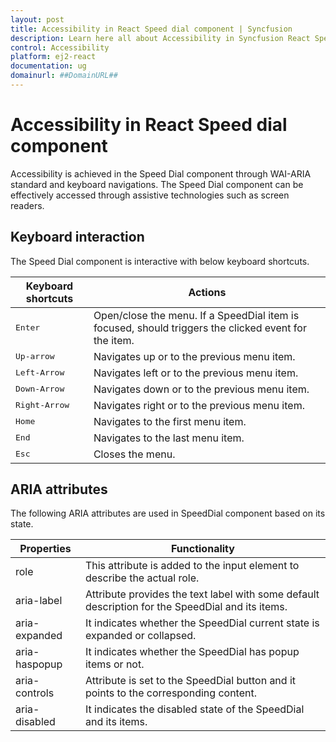 ```yaml
---
layout: post
title: Accessibility in React Speed dial component | Syncfusion
description: Learn here all about Accessibility in Syncfusion React Speed dial component of Syncfusion Essential JS 2 and more.
control: Accessibility 
platform: ej2-react
documentation: ug
domainurl: ##DomainURL##
---
```


# Accessibility in React Speed dial component

Accessibility is achieved in the Speed Dial component through WAI-ARIA standard and keyboard navigations. The Speed Dial component can be effectively accessed through assistive technologies such as screen readers.

## Keyboard interaction

The Speed Dial component is interactive with below keyboard shortcuts.

| Keyboard shortcuts | Actions |
|------------|-------------------|
| <kbd>Enter</kbd> | Open/close the menu. If a SpeedDial item is focused, should triggers the clicked event for the item. |
| <kbd>Up-arrow </kbd> | Navigates up or to the previous menu item. |
| <kbd>Left-Arrow</kbd> | Navigates left or to the previous menu item. |
| <kbd>Down-Arrow</kbd> | Navigates down or to the previous menu item. |
| <kbd>Right-Arrow</kbd> | Navigates right or to the previous menu item. |
| <kbd>Home</kbd> | Navigates to the first menu item. |
| <kbd>End</kbd> | Navigates to the last menu item. |
| <kbd>Esc</kbd> | Closes the menu. |

## ARIA attributes

The following ARIA attributes are used in SpeedDial component based on its state.

| Properties | Functionality |
| ------------ | ----------------------- |
| role | This attribute is added to the input element to describe the actual role. |
| aria-label | Attribute provides the text label with some default description for the SpeedDial and its items. |
| aria-expanded | It indicates whether the SpeedDial current state is expanded or collapsed. |
| aria-haspopup | It indicates whether the SpeedDial has popup items or not. |
| aria-controls | Attribute is set to the SpeedDial button and it points to the corresponding content. |
| aria-disabled | It indicates the disabled state of the SpeedDial and its items. |